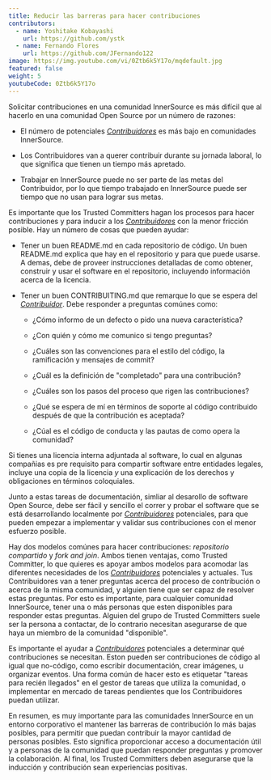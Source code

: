 ```yaml
---
title: Reducir las barreras para hacer contribuciones
contributors:
  - name: Yoshitake Kobayashi
    url: https://github.com/ystk
  - name: Fernando Flores
    url: https://github.com/JFernando122
image: https://img.youtube.com/vi/0Ztb6k5Y17o/mqdefault.jpg
featured: false
weight: 5
youtubeCode: 0Ztb6k5Y17o
---
```

<div class="paragraph">
<p>Solicitar contribuciones en una comunidad InnerSource es más difícil que al hacerlo en una comunidad Open Source por un número de razones:</p>
</div>
<div class="ulist">
<ul>
<li>
<p>El número de potenciales <a href="https://innersourcecommons.org/learn/learning-path/contributor"><em>Contribuidores</em></a> es más bajo en comunidades InnerSource.</p>
</li>
<li>
<p>Los Contribuidores van a querer contribuir durante su jornada laboral, lo que significa que tienen un tiempo más apretado.</p>
</li>
<li>
<p>Trabajar en InnerSource puede no ser parte de las metas del Contribuidor, por lo que tiempo trabajado en InnerSource puede ser tiempo que no usan para lograr sus metas.</p>
</li>
</ul>
</div>
<div class="paragraph">
<p>Es importante que los Trusted Committers hagan los procesos para hacer contribuciones y para inducir a los <a href="https://innersourcecommons.org/learn/learning-path/contributor"><em>Contribuidores</em></a> con la menor fricción posible.
Hay un número de cosas que pueden ayudar:</p>
</div>
<div class="ulist">
<ul>
<li>
<p>Tener un buen README.md en cada repositorio de código.
Un buen README.md explica que hay en el repositorio y para que puede usarse.
A demas, debe de proveer instrucciones detalladas de como obtener, construir y usar el software en el repositorio,
incluyendo información acerca de la licencia.</p>
</li>
<li>
<p>Tener un buen CONTRIBUITING.md que remarque lo que se espera del <a href="https://innersourcecommons.org/learn/learning-path/contributor"><em>Contribuidor</em></a>.
Debe responder a preguntas comúnes como:</p>
<div class="ulist">
<ul>
<li>
<p>¿Cómo informo de un defecto o pido una nueva característica?</p>
</li>
<li>
<p>¿Con quién y cómo me comunico si tengo preguntas?</p>
</li>
<li>
<p>¿Cuáles son las convenciones para el estilo del código, la ramificación y mensajes de commit?</p>
</li>
<li>
<p>¿Cuál es la definición de "completado" para una contribución?</p>
</li>
<li>
<p>¿Cuáles son los pasos del proceso que rigen las contribuciones?</p>
</li>
<li>
<p>¿Qué se espera de mí en términos de soporte al código contribuido
después de que la contribución es aceptada?</p>
</li>
<li>
<p>¿Cúal es el código de conducta y las pautas de como opera la comunidad?</p>
</li>
</ul>
</div>
</li>
</ul>
</div>
<div class="paragraph">
<p>Si tienes una licencia interna adjuntada al software,
lo cual en algunas compañias es pre requisito para compartir software entre entidades legales,
incluye una copia de la licencia <em>y</em> una explicación de los derechos y obligaciones en términos coloquiales.</p>
</div>
<div class="paragraph">
<p>Junto a estas tareas de documentación, simliar al desarollo de software Open Source, debe ser fácil y sencillo el correr y probar el software que se está desarrollando localmente por <a href="https://innersourcecommons.org/learn/learning-path/contributor"><em>Contribuidores</em></a> potenciales,
para que pueden empezar a implementar y validar sus contribuciones con el menor esfuerzo posible.</p>
</div>
<div class="paragraph">
<p>Hay dos modelos comúnes para hacer contribuciones: <em>repositorio compartido</em> y <em>fork and join</em>.
Ambos tienen ventajas, como Trusted Committer,
lo que quieres es apoyar ambos modelos para acomodar las diferentes necesidades de los <a href="https://innersourcecommons.org/learn/learning-path/contributor"><em>Contribuidores</em></a> potenciales y actuales.
Tus Contribuidores van a tener preguntas acerca del proceso de contribución o acerca de la misma comunidad,
y alguien tiene que ser capaz de resolver estas preguntas.
Por esto es importante, para cualquier comunidad InnerSource, tener una o más personas que esten disponibles para responder estas preguntas.
Alguien del grupo de Trusted Committers suele ser la persona a contactar,
de lo contrario necesitan asegurarse de que haya un miembro de la comunidad "disponible".</p>
</div>
<div class="paragraph">
<p>Es importante el ayudar a <a href="https://innersourcecommons.org/learn/learning-path/contributor"><em>Contribuidores</em></a> potenciales a determinar qué contribuciones se necesitan.
Eston pueden ser contribuciones de código al igual que no-código, como escribir documentación, crear imágenes, u organizar eventos.
Una forma común de hacer esto es etiquetar "tareas para recién llegados" en el gestor de tareas que utiliza la comunidad,
o implementar en mercado de tareas pendientes que los Contribuidores puedan utilizar.</p>
</div>
<div class="paragraph">
<p>En resumen, es muy importante para las comunidades InnerSource en un entorno corporativo el mantener las barreras de contribución lo más bajas posibles,
para permitir que puedan contribuir la mayor cantidad de personas posibles.
Esto significa proporcionar acceso a documentación útil y a personas de la comunidad que puedan responder preguntas y promover la colaboración. Al final, los Trusted Committers deben asegurarse que la inducción y contribución sean experiencias positivas.</p>
</div>
<!--- This file autogenerated from https://github.com/InnerSourceCommons/InnerSourceLearningPath/blob/master/scripts -->
